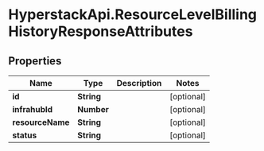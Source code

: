 # HyperstackApi.ResourceLevelBillingHistoryResponseAttributes

## Properties

Name | Type | Description | Notes
------------ | ------------- | ------------- | -------------
**id** | **String** |  | [optional] 
**infrahubId** | **Number** |  | [optional] 
**resourceName** | **String** |  | [optional] 
**status** | **String** |  | [optional] 


